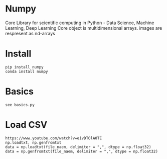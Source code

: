# Numpy
Core Library for scientific computing in Python
    - Data Science, Machine Learning, Deep Learning
Core object is multidimensional arrays.
    images are respresent as nd-arrays

# Install

    pip install numpy
    conda install numpy

# Basics
    see basics.py

# Load CSV

    https://www.youtube.com/watch?v=eivDTOlA0TE
    np.loadtxt, np.genfromtxt
    data = np.loadtxt(file_naem, delimiter = ",", dtype = np.float32)
    data = np.genfromtxt(file_naem, delimiter = ",", dtype = np.float32)